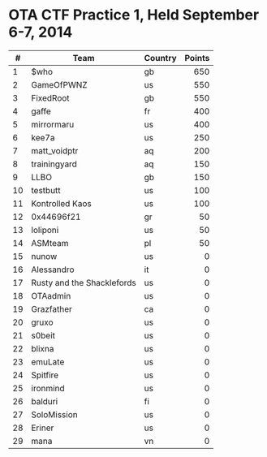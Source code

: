 OTA CTF Practice 1, Held September 6-7, 2014
==========================


| # | Team | Country | Points |
| - | ---- | ------- | ------:|
| 1 | $who | gb | 650
| 2 | GameOfPWNZ | us |	550
| 3 | FixedRoot | gb | 550
| 4 | gaffe | fr | 400
| 5 | mirrormaru | us |	400
| 6 | kee7a | us | 250
| 7 | matt_voidptr | aq | 200
| 8 | trainingyard | aq | 150
| 9 | LLBO | gb | 150
| 10 | testbutt | us | 100
| 11 | Kontrolled Kaos | us | 100
| 12 | 0x44696f21 | gr | 50
| 13 | loliponi | us | 50
| 14 | ASMteam | pl | 50
| 15 | nunow | us | 0
| 16 | Alessandro | it | 0
| 17 | Rusty and the Shacklefords | us | 0
| 18 | OTAadmin | us | 0
| 19 | Grazfather | ca | 0
| 20 | gruxo | us | 0
| 21 | s0beit | us | 0
| 22 | blixna | us | 0
| 23 | emuLate | us | 0
| 24 | Spitfire | us | 0
| 25 | ironmind | us | 0
| 26 | balduri | fi | 0
| 27 | SoloMission | us | 0
| 28 | Eriner | us | 0
| 29 | mana | vn | 0

